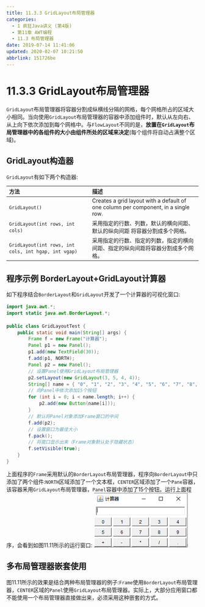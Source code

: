 ```yaml
---
title: 11.3.3 GridLayout布局管理器
categories: 
  - 1 疯狂Java讲义 (第4版)
  - 第11章 AWT编程
  - 11.3 布局管理器
date: 2019-07-14 11:41:06
updated: 2020-02-07 10:21:50
abbrlink: 151726be
---
```

# 11.3.3 GridLayout布局管理器
`GridLayout`布局管理器将容器分割成纵横线分隔的网格，每个网格所占的区域大小相同。当向使用`GridLayout`布局管理器的容器中添加组件时，默认从左向右、从上向下依次添加到每个网格中。与`FlowLayout`不同的是，**放置在`GridLayout`布局管理器中的各组件的大小由组件所处的区域来决定**(每个组件将自动占满整个区域)。
## GridLayout构造器
`GridLayout`有如下两个构造器:

|方法|描述|
|:--|:--|
|`GridLayout()`|Creates a grid layout with a default of one column per component, in a single row.|
|`GridLayout(int rows, int cols)`|采用指定的行数、列数，默认的横向间距、默认的纵向间距 将容器分割成多个网格。|
|`GridLayout(int rows, int cols, int hgap, int vgap)`|采用指定的行数、指定的列数，指定的横向间距、指定的纵向间距将容器分割成多个网格。|

## 程序示例 BorderLayout+GridLayout计算器
如下程序结合`BorderLayout`和`GridLayout`开发了一个计算器的可视化窗口:
```java
import java.awt.*;
import static java.awt.BorderLayout.*;

public class GridLayoutTest {
    public static void main(String[] args) {
        Frame f = new Frame("计算器");
        Panel p1 = new Panel();
        p1.add(new TextField(30));
        f.add(p1, NORTH);
        Panel p2 = new Panel();
        // 设置Panel使用GridLayout布局管理器
        p2.setLayout(new GridLayout(3, 5, 4, 4));
        String[] name = { "0", "1", "2", "3", "4", "5", "6", "7", "8", "9", "+", "-", "*", "/", "." };
        // 向Panel中依次添加15个按钮
        for (int i = 0; i < name.length; i++) {
            p2.add(new Button(name[i]));
        }
        // 默认将Panel对象添加Frame窗口的中间
        f.add(p2);
        // 设置窗口为最佳大小
        f.pack();
        // 将窗口显示出来（Frame对象默认处于隐藏状态）
        f.setVisible(true);
    }
}
```
上面程序的`Frame`采用默认的`BorderLayout`布局管理器，程序向`BorderLayout`中只添加了两个组件:`NORTH`区域添加了一个文本框，`CENTER`区域添加了一个`Pane`容器，该容器釆用`GridLayout`布局管理器，`Panel`容器中添加了15个按钮。运行上面程序，会看到如图11.11所示的运行窗口:
![这里有一张图片](https://raw.githubusercontent.com/lanlan2017/images/master/CrazyJavaHandout4/Chapter11/11.3.3/1.png)
## 多布局管理器嵌套使用
图11.11所示的效果是结合两种布局管理器的例子:`Frame`使用`BorderLayout`布局管理器，`CENTER`区域的`Panel`使用`GridLayout`布局管理器。实际上，大部分应用窗口都不能使用一个布局管理器直接做出来，必须采用这种嵌套的方式。
<!-- CrazyJavaHandout4/Chapter11/11.3.3/ -->
